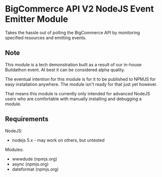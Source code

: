 BigCommerce API V2 NodeJS Event Emitter Module
==============================================

Takes the hassle out of polling the BigCommerce API by monitoring specified resources and emitting events.

Note
----

This module is a tech demonstration built as a result of our in-house Buildathon event. At best it can be considered
alpha quality.

The eventual intention for this module is for it to be published to NPMJS for easy installation anywhere. The module
isn't ready for that just yet however.

That means this module is currently only intended for advanced NodeJS users who are comfortable with manually installing
and debugging a module.

Requirements
------------

NodeJS:

* nodejs 5.x - may work on others, but untested

Modules:

* wwwdude (npmjs.org)
* async (npmjs.org)
* dateformat (npmjs.org)
